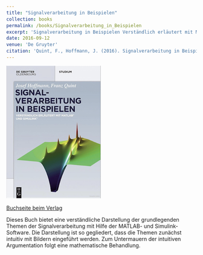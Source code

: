 ```yaml
---
title: "Signalverarbeitung in Beispielen"
collection: books
permalink: /books/Signalverarbeitung_in_Beispielen
excerpt: 'Signalverarbeitung in Beispielen Verständlich erläutert mit Matlab und Simulink.'
date: 2016-09-12
venue: 'De Gruyter'
citation: 'Quint, F., Hoffmann, J. (2016). Signalverarbeitung in Beispielen: Verständlich erläutert mit Matlab und Simulink. Germany: De Gruyter.'
---
```


![Book cover](/images/books/2016-09-12-Signalverarbeitung_in_Beispielen.png)

[Buchseite beim Verlag](https://www.degruyter.com/view/title/518577)

Dieses Buch bietet eine verständliche Darstellung der grundlegenden Themen der Signalverarbeitung mit Hilfe der
 MATLAB- und Simulink-Software. Die Darstellung ist so gegliedert, dass die Themen zunächst intuitiv mit Bildern 
 eingeführt werden. Zum Untermauern der intuitiven Argumentation folgt eine mathematische Behandlung.
